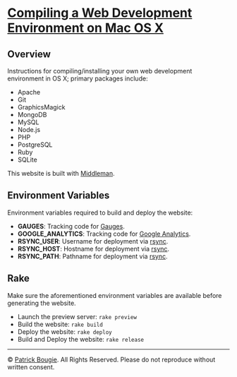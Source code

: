 # [Compiling a Web Development Environment on Mac OS X](http://mac-dev-env.patrickbougie.com/)

## Overview

Instructions for compiling/installing your own web development environment in OS X; primary packages include:

- Apache
- Git
- GraphicsMagick
- MongoDB
- MySQL
- Node.js
- PHP
- PostgreSQL
- Ruby
- SQLite

This website is built with [Middleman](http://middlemanapp.com/).


## Environment Variables

Environment variables required to build and deploy the website:

- **GAUGES**: Tracking code for [Gauges](http://get.gaug.es/).
- **GOOGLE_ANALYTICS**: Tracking code for [Google Analytics](http://www.google.com/analytics/).
- **RSYNC_USER**: Username for deployment via [rsync](http://rsync.samba.org/).
- **RSYNC_HOST**: Hostname for deployment via [rsync](http://rsync.samba.org/).
- **RSYNC_PATH**: Pathname for deployment via [rsync](http://rsync.samba.org/).


## Rake

Make sure the aforementioned environment variables are available before generating the website.

- Launch the preview server: `rake preview`
- Build the website: `rake build`
- Deploy the website: `rake deploy`
- Build and Deploy the website: `rake release`


---
© [Patrick Bougie](http://patrickbougie.com/).
All Rights Reserved.
Please do not reproduce without written consent.